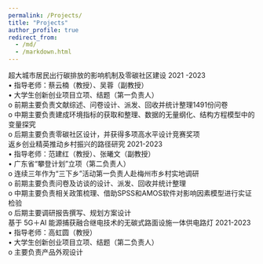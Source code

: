 ```yaml
---
permalink: /Projects/
title: "Projects"
author_profile: true
redirect_from: 
  - /md/
  - /markdown.html
---
```



超大城市居民出行碳排放的影响机制及零碳社区建设                                2021 -2023  
•	指导老师：蔡云楠（教授）、吴蓉（副教授）  
•	大学生创新创业项目立项、结题（第一负责人）    	
o	前期主要负责文献综述、问卷设计、派发、回收并统计整理1491份问卷  
o	中期主要负责建成环境指标的获取和整理、数据的无量纲化、结构方程模型中的变量探究  
o	后期主要负责零碳社区设计，并获得多项高水平设计竞赛奖项  
返乡创业精英推动乡村振兴的路径研究                                               2021-2023  
•	指导老师：范建红（教授）、张曦文（副教授）   
•	广东省“攀登计划”立项（第二负责人）                                                                     
o	连续三年作为“三下乡”活动第一负责人赴梅州市乡村实地调研  
o	前期主要负责问卷及访谈的设计、派发、回收并统计整理  
o	中期主要负责相关政策梳理、借助SPSS和AMOS软件对影响因素模型进行实证检验  
o	后期主要调研报告撰写、规划方案设计  
基于 5G＋AI 能源捕获融合继电技术的无碳式路面设施一体供电路灯                    2021-2023  
•	指导老师：高虹圆（教授）  
•	大学生创新创业项目立项、结题（第二负责人）  
o	主要负责产品外观设计  

